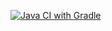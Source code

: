 [![Java CI with Gradle](https://github.com/AndPrim/TestWebClass2.1Version2.0/actions/workflows/gradle.yml/badge.svg)](https://github.com/AndPrim/TestWebClass2.1Version2.0/actions/workflows/gradle.yml)
